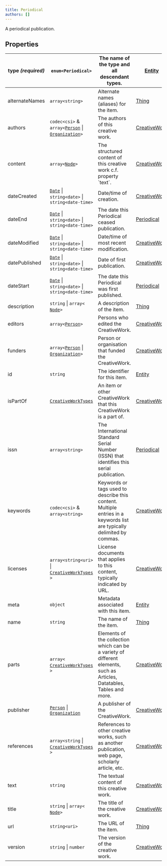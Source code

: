 ```yaml
---
title: Periodical
authors: []
---
```


A periodical publication.

## Properties

| **type _(required)_** | `enum<`​`Periodical`​`>`                                                                       | The name of the type and all descendant types.                                                                           | [Entity](./Entity.html)             |
| --------------------- | ---------------------------------------------------------------------------------------------- | ------------------------------------------------------------------------------------------------------------------------ | ----------------------------------- |
| alternateNames        | `array<`​`string`​`>`                                                                          | Alternate names (aliases) for the item.                                                                                  | [Thing](./Thing.html)               |
| authors               | `codec<csi>` & `array<`​[`Person`](./Person.html) \| [`Organization`](./Organization.html)​`>` | The authors of this creative work.                                                                                       | [CreativeWork](./CreativeWork.html) |
| content               | `array<`​[`Node`](./Node.html)​`>`                                                             | The structured content of this creative work c.f. property \`text\`.                                                     | [CreativeWork](./CreativeWork.html) |
| dateCreated           | [`Date`](./Date.html) \| `string<date>` \| `string<date-time>`                                 | Date/time of creation.                                                                                                   | [CreativeWork](./CreativeWork.html) |
| dateEnd               | [`Date`](./Date.html) \| `string<date>` \| `string<date-time>`                                 | The date this Periodical ceased publication.                                                                             | [Periodical](./Periodical.html)     |
| dateModified          | [`Date`](./Date.html) \| `string<date>` \| `string<date-time>`                                 | Date/time of most recent modification.                                                                                   | [CreativeWork](./CreativeWork.html) |
| datePublished         | [`Date`](./Date.html) \| `string<date>` \| `string<date-time>`                                 | Date of first publication.                                                                                               | [CreativeWork](./CreativeWork.html) |
| dateStart             | [`Date`](./Date.html) \| `string<date>` \| `string<date-time>`                                 | The date this Periodical was first published.                                                                            | [Periodical](./Periodical.html)     |
| description           | `string` \| `array<`​[`Node`](./Node.html)​`>`                                                 | A description of the item.                                                                                               | [Thing](./Thing.html)               |
| editors               | `array<`​[`Person`](./Person.html)​`>`                                                         | Persons who edited the CreativeWork.                                                                                     | [CreativeWork](./CreativeWork.html) |
| funders               | `array<`​[`Person`](./Person.html) \| [`Organization`](./Organization.html)​`>`                | Person or organisation that funded the CreativeWork.                                                                     | [CreativeWork](./CreativeWork.html) |
| id                    | `string`                                                                                       | The identifier for this item.                                                                                            | [Entity](./Entity.html)             |
| isPartOf              | [`CreativeWorkTypes`](./CreativeWorkTypes.html)                                                | An item or other CreativeWork that this CreativeWork is a part of.                                                       | [CreativeWork](./CreativeWork.html) |
| issn                  | `array<`​`string`​`>`                                                                          | The International Standard Serial Number (ISSN) that identifies this serial publication.                                 | [Periodical](./Periodical.html)     |
| keywords              | `codec<csi>` & `array<`​`string`​`>`                                                           | Keywords or tags used to describe this content. Multiple entries in a keywords list are typically delimited by commas.   | [CreativeWork](./CreativeWork.html) |
| licenses              | `array<`​`string<uri>` \| [`CreativeWorkTypes`](./CreativeWorkTypes.html)​`>`                  | License documents that applies to this content, typically indicated by URL.                                              | [CreativeWork](./CreativeWork.html) |
| meta                  | `object`                                                                                       | Metadata associated with this item.                                                                                      | [Entity](./Entity.html)             |
| name                  | `string`                                                                                       | The name of the item.                                                                                                    | [Thing](./Thing.html)               |
| parts                 | `array<`​[`CreativeWorkTypes`](./CreativeWorkTypes.html)​`>`                                   | Elements of the collection which can be a variety of different elements, such as Articles, Datatables, Tables and more.  | [CreativeWork](./CreativeWork.html) |
| publisher             | [`Person`](./Person.html) \| [`Organization`](./Organization.html)                             | A publisher of the CreativeWork.                                                                                         | [CreativeWork](./CreativeWork.html) |
| references            | `array<`​`string` \| [`CreativeWorkTypes`](./CreativeWorkTypes.html)​`>`                       | References to other creative works, such as another publication, web page, scholarly article, etc.                       | [CreativeWork](./CreativeWork.html) |
| text                  | `string`                                                                                       | The textual content of this creative work.                                                                               | [CreativeWork](./CreativeWork.html) |
| title                 | `string` \| `array<`​[`Node`](./Node.html)​`>`                                                 | The title of the creative work.                                                                                          | [CreativeWork](./CreativeWork.html) |
| url                   | `string<uri>`                                                                                  | The URL of the item.                                                                                                     | [Thing](./Thing.html)               |
| version               | `string` \| `number`                                                                           | The version of the creative work.                                                                                        | [CreativeWork](./CreativeWork.html) |

